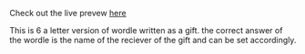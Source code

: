 Check out the live prevew [here](damnson-alpha.vercel.app)

This is 6 a letter version of wordle written as a gift. the correct answer of the wordle is the name of the reciever of the gift and can be set accordingly. 
